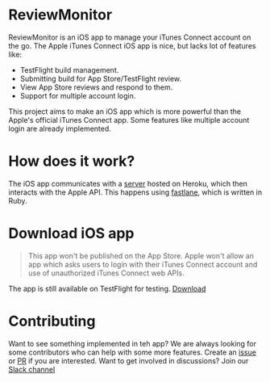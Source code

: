 # ReviewMonitor

ReviewMonitor is an iOS app to manage your iTunes Connect account on the go. The Apple iTunes Connect iOS app is nice, but lacks lot of features like:

- TestFlight build management.
- Submitting build for App Store/TestFlight review.
- View App Store reviews and respond to them.
- Support for multiple account login.

This project aims to make an iOS app which is more powerful than the Apple's official iTunes Connect app. Some features like multiple account login are already implemented.

# How does it work?

The iOS app communicates with a [server](https://github.com/RishabhTayal/itc-api) hosted on Heroku, which then interacts with the Apple API. This happens using [fastlane](https://fastlane.tools), which is written in Ruby.

# Download iOS app
> This app won't be published on the App Store. Apple won't allow an app which asks users to login with their iTunes Connect account and use of unauthorized iTunes Connect web APIs.

The app is still available on TestFlight for testing. [Download](https://itc-onboarding.herokuapp.com)

# Contributing
Want to see something implemented in teh app? We are always looking for some contributors who can help with some more features. Create an [issue](https://github.com/RishabhTayal/ReviewMonitor/issues/new) or [PR](https://github.com/RishabhTayal/ReviewMonitor/compare) if you are interested. Want to get involved in discussions? Join our [Slack channel](https://itc-manager-slack-invite.herokuapp.com)
